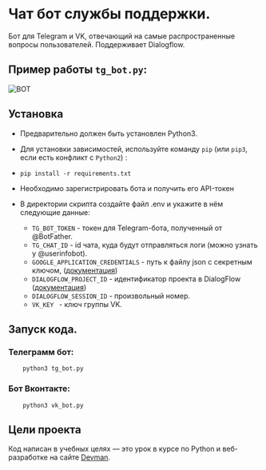 # Чат бот службы поддержки.

Бот для Telegram и VK, отвечающий на самые распространенные вопросы пользователей. Поддерживает Dialogflow.

## Пример работы `tg_bot.py`:

![ВОТ](/home/student/Видео/output_out.gif)


## Установка
- Предварительно должен быть установлен Python3.
- Для установки зависимостей, используйте команду `pip` (или `pip3`, если 
есть конфликт с `Python2`) :
 
- ```pip install -r requirements.txt```


- Необходимо зарегистрировать бота и получить его API-токен
- В директории скрипта создайте файл .env и укажите в нём следующие данные:
 
    -  `TG_BOT_TOKEN` - токен для Telegram-бота, полученный от @BotFather.
    - `TG_CHAT_ID` -  id чата, куда будут отправляться логи (можно узнать у @userinfobot).
    - `GOOGLE_APPLICATION_CREDENTIALS` - путь к файлу json с секретным ключом, ([документация](https://cloud.google.com/docs/authentication/client-libraries))
    - `DIALOGFLOW_PROJECT_ID` - идентификатор проекта в DialogFlow ([документация](https://cloud.google.com/dialogflow/es/docs/quick/setup))
    - `DIALOGFLOW_SESSION_ID` - произвольный номер.
    - `VK_KEY ` - ключ группы VK.
 



## Запуск кода.

### Телеграмм бот:
    
```
    python3 tg_bot.py 
``` 

### Бот Вконтакте:
    
```
    python3 vk_bot.py 
``` 



## Цели проекта

Код написан в учебных целях — это урок в курсе по Python и веб-разработке на сайте [Devman](https://dvmn.org).
